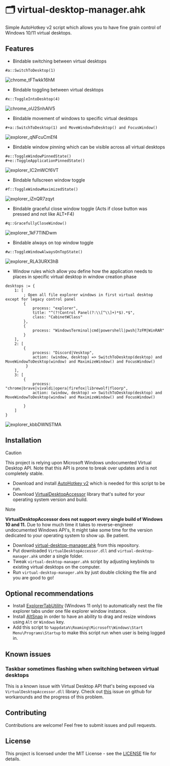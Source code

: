 # 🗂️ virtual-desktop-manager.ahk
Simple AutoHotkey v2 script which allows you to have fine grain control of Windows 10/11 virtual desktops.

## Features 
- Bindable switching between virtual desktops
```ahk
#a::SwitchToDesktop(1)
```
![chrome_tFTwkk16hM](https://github.com/user-attachments/assets/e5459704-790a-4ab2-a2bf-8e6338ed5dbb)
- Bindable toggling between virtual desktops
```ahk
#x::ToggleIntoDesktop(4)
```
![chrome_oU2SnhAIV5](https://github.com/user-attachments/assets/cfeeb3c9-ec84-4826-8e3c-4c97646bc797)

- Bindable movement of windows to specific virtual desktops
```ahk
#+a::SwitchToDesktop(1) and MoveWindowToDesktop() and FocusWindow()
```
![explorer_qNFcuCmEf4](https://github.com/user-attachments/assets/8d8d1710-6c22-4ff3-929b-890a6ea91847)

- Bindable window pinning which can be visible across all virtual desktops
```ahk
#e::ToggleWindowPinnedState()
#+e::ToggleApplicationPinnedState()
```
![explorer_IC2mWCf6VT](https://github.com/user-attachments/assets/96c8fd60-b18c-4a08-85fd-d5c32a25048c)

- Bindable fullscreen window toggle
```ahk
#f::ToggleWindowMaximizedState()
```
![explorer_iZnQR7zqyt](https://github.com/user-attachments/assets/067cf8ca-65d1-4b64-a6f6-acf0275c9f31)
- Bindable graceful close window toggle (Acts if close button was pressed and not like ALT+F4)
```ahk
#q::GracefullyCloseWindow()
```
![explorer_1kF7TINDwm](https://github.com/user-attachments/assets/912ab2bb-817a-4c31-b2a8-402f6739ba73)
- Bindable always on top window toggle
```ahk
#w::ToggleWindowAlwaysOnTopState()
```
![explorer_RLA3URX3hB](https://github.com/user-attachments/assets/b3099b18-8ec5-456e-a6b1-09054851d1e0)
- Window rules which allow you define how the application needs to places in specific virtual desktop in window creation phase
```ahk
desktops := {
    1: [
        ; Open all file explorer windows in first virtual desktop except for legacy control panel
        {
            process: "explorer",
            title: "^(?!Control Panel(?:\\[^\\]+)*$).*$",
            class: "CabinetWClass"
        },
        {
            process: "WindowsTerminal|cmd|powershell|pwsh|7zFM|WinRAR"
        }
    ],
    2: [
        {
            process: "Discord|Vesktop",
            action: (window, desktop) => SwitchToDesktop(desktop) and MoveWindowToDesktop(window) and MaximizeWindow() and FocusWindow()
         }
    ],
    3: [
        {
            process: "chrome|brave|vivaldi|opera|firefox|librewolf|floorp",
            action: (window, desktop) => SwitchToDesktop(desktop) and MoveWindowToDesktop(window) and MaximizeWindow() and FocusWindow()
                
        }
    ]
}
```
![explorer_kbbDWNSTMA](https://github.com/user-attachments/assets/4f5a889b-8179-4c89-b755-ef64bb361041)

## Installation
> [!CAUTION]  
> This project is relying upon Microsoft Windows undocumented Virtual Desktop API. Note that this API is prone to break over updates and is not completely stable.

- Download and install [AutoHotkey v2](https://www.autohotkey.com/download/ahk-v2.exe) which is needed for this script to be run.
- Download [VirtualDesktopAccessor](https://github.com/Ciantic/VirtualDesktopAccessor/releases) library that's suited for your operating system version and build.
> [!NOTE]  
> **VirtualDesktopAccessor does not support every single build of Windows 10 and 11.** Due to how much time it takes to reverse-engineer undocumented Windows API's, It might take some time for the version dedicated to your operating system to show up. Be patient.
- Download [virtual-desktop-manager.ahk](https://github.com/Dovias/virtual-desktop-manager.ahk/blob/main/virtual-desktop-manager.ahk) from this repository.
- Put downloaded `VirtualDesktopAccessor.dll` and `virtual-desktop-manager.ahk` under a single folder.
- Tweak `virtual-desktop-manager.ahk` script by adjusting keybinds to existing virtual desktops on the computer.
- Run `virtual-desktop-manager.ahk` by just double clicking the file and you are good to go!

## Optional recommendations
- Install [ExplorerTabUtility](https://github.com/w4po/ExplorerTabUtility)  (Windows 11 only) to automatically nest the file explorer tabs under one file explorer window instance.
- Install [AltSnap](https://github.com/RamonUnch/AltSnap) in order to have an ability to drag and resize windows using `Alt` or `Windows` key.
- Add this script to `%appdata%\Roaming\Microsoft\Windows\Start Menu\Programs\Startup` to make this script run when user is being logged in.

## Known issues
### Taskbar sometimes flashing when switching between virtual desktops
This is a known issue with Virtual Desktop API that's being exposed via `VirtualDesktopAccessor.dll` library. Check out [this](https://github.com/Ciantic/VirtualDesktopAccessor/issues/101) issue on github for workarounds and the progress of this problem.

## Contributing
Contributions are welcome! Feel free to submit issues and pull requests.

## License
This project is licensed under the MIT License - see the [LICENSE](LICENSE) file for details.
